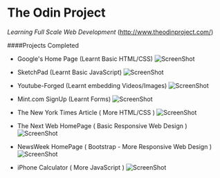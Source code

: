 # The Odin Project
*Learning Full Scale Web Development*
(http://www.theodinproject.com/)

####Projects Completed
- Google's Home Page (Learnt Basic HTML/CSS)
![ScreenShot](https://i.imgur.com/Vf9HjGp.png)

- SketchPad (Learnt Basic JavaScript)
![ScreenShot](http://i.imgur.com/aCBzIc5.png)

- Youtube-Forged (Learnt embedding Videos/Images)
![ScreenShot](http://oi58.tinypic.com/a5hyo.jpg)

- Mint.com SignUp (Learnt Forms)
![ScreenShot](http://oi58.tinypic.com/125262v.jpg)

- The New York Times Article ( More HTML/CSS )
![ScreenShot](http://oi59.tinypic.com/2up955f.jpg)

- The Next Web HomePage ( Basic Responsive Web Design )
![ScreenShot](http://oi65.tinypic.com/fw5dzr.jpg)

- NewsWeek HomePage ( Bootstrap - More Responsive Web Design )
![ScreenShot](http://oi68.tinypic.com/jqmcxu.jpg)

- iPhone Calculator ( More JavaScript )
![ScreenShot](http://oi63.tinypic.com/205qhs2.jpg)
